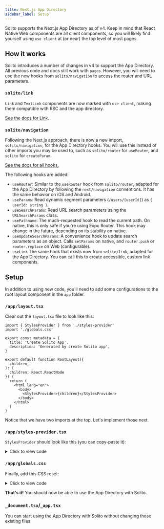 ```yaml
---
title: Next.js App Directory
sidebar_label: Setup
---
```


Solito supports the Next.js App Directory as of v4. Keep in mind that React Native Web components are all client components, so you will likely find yourself using `use client` at (or near) the top level of most pages.

## How it works

Solito introduces a number of changes in v4 to support the App Directory. All previous code and docs still work with `pages`. However, you will need to use the new hooks from `solito/navigation` to access the router and URL parameters.

### `solito/link`

`Link` and `TextLink` components are now marked with `use client`, making them compatible with RSC and the app directory.

[See the docs for Link.](/usage/link)

### `solito/navigation`

Following the Next.js approach, there is now a new import, `solito/navigation`, for the App Directory hooks. You will use this instead of other imports you may be used to, such as `solito/router` for `useRouter`, and `solito` for `createParam`.

[See the docs for all hooks.](/app-directory/hooks)

The following hooks are added:

- `useRouter`: Similar to the `useRouter` hook from `solito/router`, adapted for the App Directory by following the `next/navigation` conventions. It has the same behavior on iOS and Android.
- `useParams`: Read dynamic segment parameters (`/users/[userId]`) as `{ userId: string }`.
- `useSearchParams`: Read URL search parameters using the `URLSearchParams` class.
- `usePathname`: The much-requested hook to read the current path. On native, this is only safe if you're using Expo Router. This hook may change in the future, depending on its stability on native.
- `useUpdateSearchParams`: A convenience hook to update search parameters as an object. Calls `setParams` on native, and `router.push` or `router.replace` on Web (configurable).
- `useLink` The same hook that exists now from `solito/link`, adapted for the App Directory. You can call this to create accessible, custom link components.

## Setup

In addition to using new code, you'll need to add some configurations to the root layout component in the `app` folder.

### `/app/layout.tsx`

Clear out the `layout.tsx` file to look like this:

```tsx
import { StylesProvider } from './styles-provider'
import './globals.css'

export const metadata = {
  title: 'Create Solito App',
  description: 'Generated by create Solito app',
}

export default function RootLayout({
  children,
}: {
  children: React.ReactNode
}) {
  return (
    <html lang="en">
      <body>
        <StylesProvider>{children}</StylesProvider>
      </body>
    </html>
  )
}
```

Notice that we have two imports at the top. Let's implement those next.

### `/app/styles-provider.tsx`

`StylesProvider` should look like this (you can copy-paste it):

<details>

<summary>Click to view code</summary>

```tsx
// @ts-nocheck
'use client'
import { useServerInsertedHTML } from 'next/navigation'
import { StyleSheet } from 'react-native'

export function StylesProvider({ children }: { children: React.ReactNode }) {
  useServerInsertedHTML(() => {
    const sheet = StyleSheet.getSheet()
    return (
      <style
        dangerouslySetInnerHTML={{ __html: sheet.textContent }}
        id={sheet.id}
      />
    )
  })
  return <>{children}</>
}
```

</details>

### `/app/globals.css`

Finally, add this CSS reset:

<details>

<summary>Click to view code</summary>

```css
html,
body,
#__next {
  width: 100%;
  /* To smooth any scrolling behavior */
  -webkit-overflow-scrolling: touch;
  margin: 0px;
  padding: 0px;
  /* Allows content to fill the viewport and go beyond the bottom */
  min-height: 100%;
}
#__next {
  flex-shrink: 0;
  flex-basis: auto;
  flex-direction: column;
  flex-grow: 1;
  display: flex;
  flex: 1;
}
html {
  scroll-behavior: smooth;
  /* Prevent text size change on orientation change https://gist.github.com/tfausak/2222823#file-ios-8-web-app-html-L138 */
  -webkit-text-size-adjust: 100%;
  height: 100%;
}
body {
  display: flex;
  /* Allows you to scroll below the viewport; default value is visible */
  overflow-y: auto;
  overscroll-behavior-y: none;
  text-rendering: optimizeLegibility;
  -webkit-font-smoothing: antialiased;
  -moz-osx-font-smoothing: grayscale;
  -ms-overflow-style: scrollbar;
}
```

</details>

**That's it!** You should now be able to use the App Directory with Solito.

### `_document.tsx`/`_app.tsx`

You can start using the App Directory with Solito without changing those existing files.
